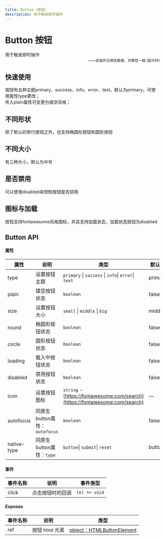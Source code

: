 ```yaml
---
title: Button（按钮）
description: 用于触发即时操作
---
```


# Button 按钮

用于触发即时操作
<small style="color: var(--utp-color-primary);text-align:right;display:block;">——该组件泛用性极强，对策性一般 (超大杯)</small>

## 快速使用

按钮有五种主题primary、success、info、error、text，默认为primary，可使用属性type更改；  
传入plain属性可变更为镂空风格；
<preview path="../demo/UtpButton/Basic.vue" title="快速使用" description=""></preview>

## 不同形状

除了默认的举行按钮之外，也支持椭圆形按钮和圆形按钮
<preview path="../demo/UtpButton/Shape.vue" title="不同形状" description=""></preview>

## 不同大小

有三种大小，默认为中号
<preview path="../demo/UtpButton/Size.vue" title="不同大小" description=""></preview>

## 是否禁用

可以使用disabled来控制按钮是否禁用
<preview path="../demo/UtpButton/Disabled.vue" title="禁用" description=""></preview>

## 图标与加载

按钮支持fontawesome风格图标，并且支持加载状态，加载状态按钮为disabled
<preview path="../demo/UtpButton/Icon.vue" title="图标与加载" description=""></preview>

## Button API

#### 属性

| 属性        | 说明                          | 类型                                                                        | 默认值  |
| ----------- | ----------------------------- | --------------------------------------------------------------------------- | ------- |
| type        | 设置按钮主题                  | `primary` \| `success` \| `info`\| `error`\| `text`                         | primary |
| plain       | 镂空按钮状态                  | `boolean`                                                                   | false   |
| size        | 设置按钮大小                  | `small` \| `middle` \| `big`                                                | middle  |
| round       | 椭圆形按钮状态                | `boolean`                                                                   | false   |
| circle      | 圆形按钮状态                  | `boolean`                                                                   | false   |
| loading     | 载入中按钮状态                | `boolean`                                                                   | false   |
| disabled    | 禁用按钮状态                  | `boolean`                                                                   | false   |
| icon        | 设置按钮图标                  | `string` - [https://fontawesome.com/search](https://fontawesome.com/search) | —       |
| autofocus   | 同原生button属性：`autofocus` | `boolean`                                                                   | false   |
| native-type | 同原生button属性：`type`      | `button`\| `submit`\| `reset`                                               | button  |

#### 事件

| 事件名称 | 说明             | 事件类型      |
| -------- | ---------------- | ------------- |
| click    | 点击按钮时的回调 | `(e) => void` |

#### Exposes

| 事件名称 | 说明           | 类型                                                                                            |
| -------- | -------------- | ----------------------------------------------------------------------------------------------- |
| ref      | 按钮 html 元素 | [object：HTMLButtonElement](https://developer.mozilla.org/zh-CN/docs/Web/API/HTMLButtonElement) |

